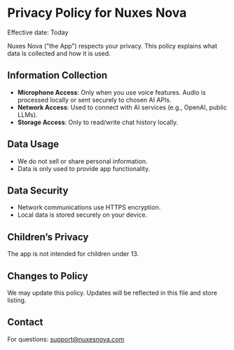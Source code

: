 
# Privacy Policy for Nuxes Nova

Effective date: Today

Nuxes Nova ("the App") respects your privacy. This policy explains what data is collected and how it is used.

## Information Collection
- **Microphone Access**: Only when you use voice features. Audio is processed locally or sent securely to chosen AI APIs.
- **Network Access**: Used to connect with AI services (e.g., OpenAI, public LLMs).
- **Storage Access**: Only to read/write chat history locally.

## Data Usage
- We do not sell or share personal information.
- Data is only used to provide app functionality.

## Data Security
- Network communications use HTTPS encryption.
- Local data is stored securely on your device.

## Children’s Privacy
The app is not intended for children under 13.

## Changes to Policy
We may update this policy. Updates will be reflected in this file and store listing.

## Contact
For questions: support@nuxesnova.com
